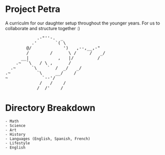 # Project Petra
A curriculm for our daughter setup throughout the younger years. For us to collaborate and structure together :)
<pre>            .-"''-.  _
          .'       `( \ 
        @/            ')   ,--,__,-"
        /        /      \ /     /   _/
      __|           ,   |/         /
    .~  `\   / \ ,      /
  .~      `\    `  /  _/   _/
.~          `\     __/    /
~             `--'/
             /   /    /
            /  /'    /       </pre>

# Directory Breakdown
    - Math
    - Science 
    - Art
    - History
    - Languages (English, Spanish, French)
    - Lifestyle
    - English
